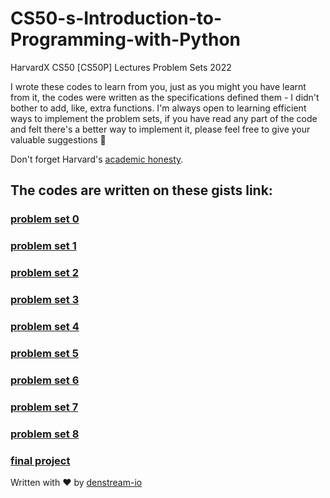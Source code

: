 # CS50-s-Introduction-to-Programming-with-Python
HarvardX CS50 [CS50P] Lectures Problem Sets 2022 

I wrote these codes to learn from you, just as you might you have learnt from it, the codes were written as the specifications defined them - I didn't bother to add, like, extra functions. I'm always open to learning efficient ways to implement the problem sets, if you have read any part of the code and felt there's a better way to implement it, please feel free to give your valuable suggestions :partying_face:

Don't forget Harvard's [academic honesty](https://cs50.harvard.edu/ai/2020/honesty/#:~:text=This%20course%E2%80%99s%20philosophy%20on%20academic%20honesty%20is%20best,of%20another%20and%20submitting%20the%20work%20of%20another.).

## The codes are written on these gists link:
### [problem set 0](https://gist.github.com/denstream-io/a4388a6661c3507e754a752d6f364b9e#file-0-functions-variables-py)
### [problem set 1](https://gist.github.com/denstream-io/a4388a6661c3507e754a752d6f364b9e#file-1-conditionals-py)
### [problem set 2](https://gist.github.com/denstream-io/a4388a6661c3507e754a752d6f364b9e#file-2-loops-py)
### [problem set 3](https://gist.github.com/denstream-io/a4388a6661c3507e754a752d6f364b9e#file-3-exceptions-py)
### [problem set 4](https://gist.github.com/denstream-io/a4388a6661c3507e754a752d6f364b9e#file-4-libraries-py)
### [problem set 5](https://gist.github.com/denstream-io/a4388a6661c3507e754a752d6f364b9e#file-5-unit_tests-py)
### [problem set 6](https://gist.github.com/denstream-io/a4388a6661c3507e754a752d6f364b9e#file-6-fileio-py)
### [problem set 7](https://gist.github.com/denstream-io/a4388a6661c3507e754a752d6f364b9e#file-7-regular-expressions-py)
### [problem set 8](https://gist.github.com/denstream-io/a4388a6661c3507e754a752d6f364b9e#file-8-oop-py)
### [final project](https://gist.github.com/denstream-io/a4388a6661c3507e754a752d6f364b9e)


Written with :heart:  by [denstream-io](https://github.com/denstream-io)

